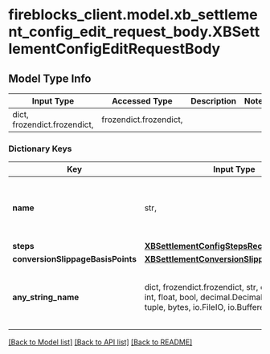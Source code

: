 # fireblocks_client.model.xb_settlement_config_edit_request_body.XBSettlementConfigEditRequestBody

## Model Type Info
Input Type | Accessed Type | Description | Notes
------------ | ------------- | ------------- | -------------
dict, frozendict.frozendict,  | frozendict.frozendict,  |  | 

### Dictionary Keys
Key | Input Type | Accessed Type | Description | Notes
------------ | ------------- | ------------- | ------------- | -------------
**name** | str,  | str,  | The name for the cross-border settlement configuration | 
**steps** | [**XBSettlementConfigStepsRecord**](XBSettlementConfigStepsRecord.md) | [**XBSettlementConfigStepsRecord**](XBSettlementConfigStepsRecord.md) |  | 
**conversionSlippageBasisPoints** | [**XBSettlementConversionSlippageBasisPoints**](XBSettlementConversionSlippageBasisPoints.md) | [**XBSettlementConversionSlippageBasisPoints**](XBSettlementConversionSlippageBasisPoints.md) |  | [optional] 
**any_string_name** | dict, frozendict.frozendict, str, date, datetime, int, float, bool, decimal.Decimal, None, list, tuple, bytes, io.FileIO, io.BufferedReader | frozendict.frozendict, str, BoolClass, decimal.Decimal, NoneClass, tuple, bytes, FileIO | any string name can be used but the value must be the correct type | [optional]

[[Back to Model list]](../../README.md#documentation-for-models) [[Back to API list]](../../README.md#documentation-for-api-endpoints) [[Back to README]](../../README.md)

